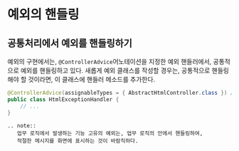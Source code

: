 # 예외의 핸들링

## 공통처리에서 예외를 핸들링하기

예외의 구현에서는, `@ControllerAdvice`어노테이션을 지정한 예외 핸들러에서,
공통적으로 예외를 핸들링하고 있다.
새롭게 예외 클래스를 작성할 경우는, 공통적으로 핸들링해야 할 것이라면,
이 클래스에 핸들러 메소드를 추가한다.

```java
@ControllerAdvice(assignableTypes = { AbstractHtmlController.class }) // RestController에서는 동작시키지 않는다
public class HtmlExceptionHandler {
    // ...
}
```

```eval_rst
.. note::
   업무 로직에서 발생하는 기능 고유의 예외는, 업무 로직의 안에서 핸들링하여,
   적절한 메시지를 화면에 표시하는 것이 바람직하다.
```
